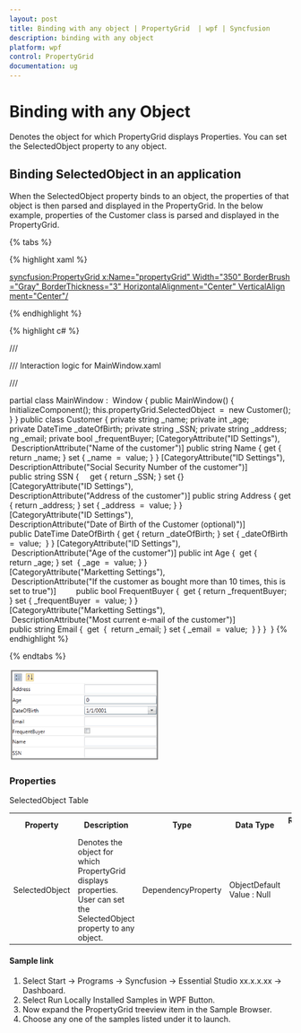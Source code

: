 ```yaml
---
layout: post
title: Binding with any object | PropertyGrid  | wpf | Syncfusion
description: binding with any object
platform: wpf
control: PropertyGrid 
documentation: ug
---
```


# Binding with any Object

Denotes the object for which PropertyGrid displays Properties. You can set the SelectedObject property to any object.

## Binding SelectedObject in an application

When the SelectedObject property binds to an object, the properties of that object is then parsed and displayed in the PropertyGrid. In the below example, properties of the Customer class is parsed and displayed in the PropertyGrid.

{% tabs %}

{% highlight xaml %}

<syncfusion:PropertyGrid x:Name="propertyGrid" Width="350" BorderBrush="Gray" BorderThickness="3" HorizontalAlignment="Center" VerticalAlignment="Center"/>

{% endhighlight  %}

{% highlight c# %}

/// <summary>

/// Interaction logic for MainWindow.xaml

/// </summary>

partial class MainWindow :  Window 
{
	public MainWindow() 
	{
		InitializeComponent();
		this.propertyGrid.SelectedObject  =  new Customer();
	}
}
public class Customer 
{
	private string _name;
	private int _age;
	private DateTime _dateOfBirth;
	private string _SSN;
	private string _address;
	ng _email;
	private bool _frequentBuyer;
	[CategoryAttribute("ID Settings"),  DescriptionAttribute("Name of the customer")]
	public string Name 
	{
		get 
		{
			return _name;
		}
		set 
		{
			_name  =  value;
		}
	}
	[CategoryAttribute("ID Settings"), DescriptionAttribute("Social Security Number of the customer")]
	public string SSN 
	{     get 
		{
			return _SSN;
		}
		set {}
		[CategoryAttribute("ID Settings"), DescriptionAttribute("Address of the customer")]
		public string Address 
		{
			get 
			{
				return _address;
			}
			set 
			{
				_address  =  value;
			}
		}
		[CategoryAttribute("ID Settings"), DescriptionAttribute("Date of Birth of the Customer (optional)")]
		public DateTime DateOfBirth 
		{
			get 
			{
				return _dateOfBirth;
			}
			set 
			{
				_dateOfBirth  =  value; 
			}
		}
		[CategoryAttribute("ID Settings"),  DescriptionAttribute("Age of the customer")]
		public int Age 
		{ 
			get 
			{
				return _age;
			}
			set  
			{
				_age  =  value;
			}
		}
		[CategoryAttribute("Marketting Settings"),  DescriptionAttribute("If the customer as bought more than 10 times, this is set to true")]        
		public bool FrequentBuyer 
		{ 
			get 
			{
				return _frequentBuyer;
			}
			set 
			{
				_frequentBuyer  =  value;
			}
		}
		[CategoryAttribute("Marketting Settings"),  DescriptionAttribute("Most current e-mail of the customer")]
		public string Email 
		{ 	get 
			{ 
				return _email;
			}
			set { _email  =  value; 
			}
		}
	} 
}
{% endhighlight  %}

{% endtabs %}

![](Binding-with-any-object_images/Binding-with-any-object_img1.png)

### Properties

SelectedObject Table

<table>
<tr>
<th>
Property </th><th>
Description </th><th>
Type </th><th>
Data Type </th><th>
Reference links </th></tr>
<tr>
<td>
SelectedObject</td><td>
Denotes the object for which PropertyGrid displays properties. User can set the SelectedObject property to any object.</td><td>
DependencyProperty</td><td>
ObjectDefault Value : Null</td><td>
</td></tr>
</table>

#### Sample link

1. Select Start -> Programs -> Syncfusion -> Essential Studio xx.x.x.xx -> Dashboard.
2. Select   Run Locally Installed Samples in WPF Button.
3. Now expand the PropertyGrid treeview item in the Sample Browser.
4. Choose any one of the samples listed under it to launch. 